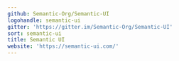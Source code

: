 ```yaml
---
github: Semantic-Org/Semantic-UI
logohandle: semantic-ui
gitter: 'https://gitter.im/Semantic-Org/Semantic-UI'
sort: semantic-ui
title: Semantic UI
website: 'https://semantic-ui.com/'
---
```

